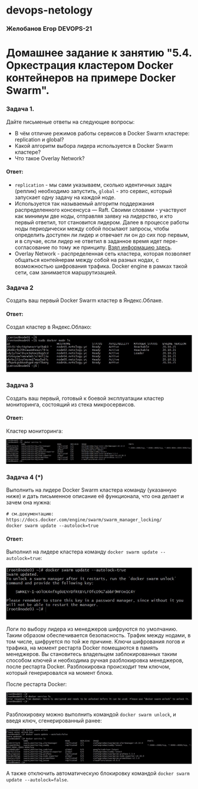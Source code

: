 # devops-netology
### Желобанов Егор DEVOPS-21

# Домашнее задание к занятию "5.4. Оркестрация кластером Docker контейнеров на примере Docker Swarm".

### Задача 1.
Дайте письменые ответы на следующие вопросы:

- В чём отличие режимов работы сервисов в Docker Swarm кластере: replication и global?
- Какой алгоритм выбора лидера используется в Docker Swarm кластере?
- Что такое Overlay Network?

#### Ответ:
- `replication` - мы сами указываем, сколько идентичных задач (реплик) необходимо запустить, `global` - это сервис, который запускает одну задачу на каждой ноде.
- Используется так называемый алгоритм поддержания распределенного консенсуса — Raft. Своими словами - участвуют как минимум две ноды, отправляя заявку на лидерство, и кто первый ответил, тот становится лидером. Далее в процессе работы ноды периодически между собой посылают запросы, чтобы определить доступен ли лидер и отвечает ли он до сих пор первым, и в случае, если лидер не ответил в заданное время идет пере-согласование по тому же принципу. [Взял информацию здесь](http://thesecretlivesofdata.com/raft/).
- Overlay Network - распределенная сеть кластера, которая позволяет общаться контейнерам между собой на разных нодах, с возможностью шифрования трафика. Docker engine в рамках такой сети, сам занимается маршрутизацией.

### Задача 2
Создать ваш первый Docker Swarm кластер в Яндекс.Облаке.

#### Ответ:
Создал кластер в Яндекс.Облако:  

![](pics/5.5/cluster-1.jpg)  

### Задача 3
Создать ваш первый, готовый к боевой эксплуатации кластер мониторинга, состоящий из стека микросервисов.

#### Ответ:
Кластер мониторинга:  

![](pics/5.5/cluster-2.jpg)   

### Задача 4 (*)
Выполнить на лидере Docker Swarm кластера команду (указанную ниже) и дать письменное описание её функционала, что она делает и зачем она нужна:
```
# см.документацию: https://docs.docker.com/engine/swarm/swarm_manager_locking/
docker swarm update --autolock=true
```

#### Ответ:
Выполнил на лидере кластера команду `docker swarm update --autolock=true`:  

![](pics/5.5/cluster-3.jpg)   

Логи по выбору лидера из менеджеров шифруются по умолчанию. Таким образом обеспечивается безопасность. Трафик между нодами, в том числе, шифруется по той же причине. Ключи шифрования логов и трафика, на момент рестарта Docker помещаются в память менеджеров. Вы становитесь владельцем заблокированных таким способом ключей и необходима ручная разблокировка менеджеров, после рестарта Docker. Разблокировка происходит тем ключом, который генерировался на момент блока.  

После рестарта Docker:   

![](pics/5.5/cluster-4.jpg)   

Разблокировку можно выполнить командой `docker swarm unlock`, и введя ключ, сгенерированный ранее:  

![](pics/5.5/cluster-5.jpg)   

А также отключить автоматическую блокировку командой `docker swarm update --autolock=false`.
